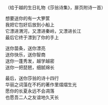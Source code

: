 

（给于越的生日礼物《莎翁诗集》，扉页附诗一首）  
  
想要送你的有一大箩筐  
我把它包好后放到小船上  
它漂进渭河，又漂进秦岭，又漂进长江  
最后它终于漂到了你的手上  
  
送你苗条，送你漂亮  
送你快乐，送你智商  
送你一蓬秀发，越学越密  
送你一把琵琶，细腻绵长  
  
最后，送你莎翁的诗十四行  
华丽之词藻在不朽的著作里熠熠生光  
愿你的长夏永远不会凋落  
也愿吾二人之友谊地久天长  
